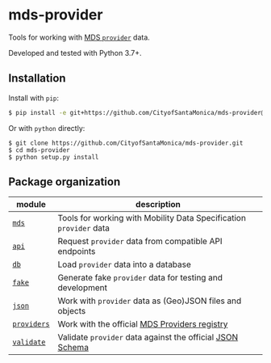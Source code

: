 # mds-provider

Tools for working with [MDS `provider`][provider] data.

Developed and tested with Python 3.7+.

## Installation

Install with `pip`:

```bash
$ pip install -e git+https://github.com/CityofSantaMonica/mds-provider@master#egg=mds_provider
```

Or with `python` directly:

```
$ git clone https://github.com/CityofSantaMonica/mds-provider.git
$ cd mds-provider
$ python setup.py install
```

## Package organization

| module | description |
| --------- | ----------- |
| [`mds`](mds/__init__.py) | Tools for working with Mobility Data Specification `provider` data |
| [`api`](mds/api/) | Request `provider` data from compatible API endpoints |
| [`db`](mds/db/) | Load `provider` data into a database |
| [`fake`](mds/fake/) | Generate fake `provider` data for testing and development |
| [`json`](mds/json.py) | Work with `provider` data as (Geo)JSON files and objects |
| [`providers`](mds/providers.py) | Work with the official [MDS Providers registry][registry] |
| [`validate`](mds/validate.py) | Validate `provider` data against the official [JSON Schema][schema] |

[provider]: https://github.com/CityOfLosAngeles/mobility-data-specification/tree/master/provider
[registry]: https://github.com/CityofLosAngeles/mobility-data-specification/blob/master/providers.csv
[schema]: https://github.com/CityOfLosAngeles/mobility-data-specification/tree/master/generate_schema